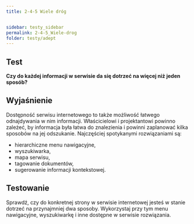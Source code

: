 ```yaml
---
title: 2-4-5 Wiele dróg


sidebar: testy_sidebar
permalink: 2-4-5_Wiele-drog
folder: testy/adept
---
```


## Test
**Czy do każdej informacji w serwisie da się dotrzeć na więcej niż jeden sposób?**

## Wyjaśnienie
Dostępność serwisu internetowego to także możliwość łatwego odnajdywania w nim informacji. Właścicielowi i projektantowi powinno zależeć, by informacja była łatwa do znalezienia i powinni zaplanować kilka sposobów na jej odszukanie. Najczęściej spotykanymi rozwiązaniami są:
-	hierarchiczne menu nawigacyjne,
-	wyszukiwarka,
-	mapa serwisu,
-	tagowanie dokumentów,
-	sugerowanie informacji kontekstowej.

## Testowanie
Sprawdź, czy do konkretnej strony w serwisie internetowej jesteś w stanie dotrzeć na przynajmniej dwa sposoby. Wykorzystaj przy tym menu nawigacyjne, wyszukiwarkę i inne dostępne w serwisie rozwiązania.


